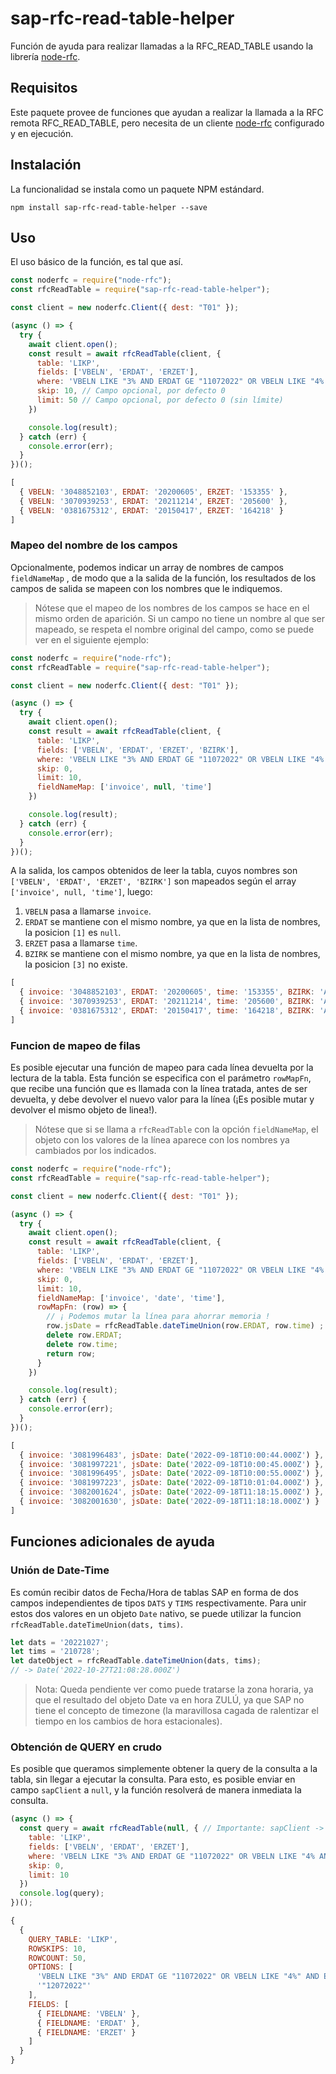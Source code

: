 # sap-rfc-read-table-helper
Función de ayuda para realizar llamadas a la RFC_READ_TABLE usando la librería [node-rfc](https://github.com/sap/node-rfc).

## Requisitos
Este paquete provee de funciones que ayudan a realizar la llamada a la RFC remota RFC_READ_TABLE, pero necesita de un cliente [node-rfc](https://github.com/sap/node-rfc) configurado y en ejecución.

## Instalación

La funcionalidad se instala como un paquete NPM estándard.

```
npm install sap-rfc-read-table-helper --save
```

## Uso

El uso básico de la función, es tal que así.

```javascript
const noderfc = require("node-rfc");
const rfcReadTable = require("sap-rfc-read-table-helper");

const client = new noderfc.Client({ dest: "T01" });

(async () => {
  try {
    await client.open();
    const result = await rfcReadTable(client, {
      table: 'LIKP',
      fields: ['VBELN', 'ERDAT', 'ERZET'],
      where: 'VBELN LIKE "3% AND ERDAT GE "11072022" OR VBELN LIKE "4% AND ERDAT GE "10032021"',
      skip: 10, // Campo opcional, por defecto 0
      limit: 50 // Campo opcional, por defecto 0 (sin límite)
    })

    console.log(result);
  } catch (err) {
    console.error(err);
  }
})();
```

```javascript
[
  { VBELN: '3048852103', ERDAT: '20200605', ERZET: '153355' },
  { VBELN: '3070939253', ERDAT: '20211214', ERZET: '205600' },
  { VBELN: '0381675312', ERDAT: '20150417', ERZET: '164218' }
]
```

### Mapeo del nombre de los campos
Opcionalmente, podemos indicar un array de nombres de campos `fieldNameMap` , de modo que a la salida de la función, los resultados de los campos de salida se mapeen con los nombres que le indiquemos.

> Nótese que el mapeo de los nombres de los campos se hace en el mismo orden de aparición. Si un campo no tiene un nombre al que ser mapeado, se respeta el nombre original del campo, como se puede ver en el siguiente ejemplo:


```javascript
const noderfc = require("node-rfc");
const rfcReadTable = require("sap-rfc-read-table-helper");

const client = new noderfc.Client({ dest: "T01" });

(async () => {
  try {
    await client.open();
    const result = await rfcReadTable(client, {
      table: 'LIKP',
      fields: ['VBELN', 'ERDAT', 'ERZET', 'BZIRK'],
      where: 'VBELN LIKE "3% AND ERDAT GE "11072022" OR VBELN LIKE "4% AND ERDAT GE "10032021"',
      skip: 0,
      limit: 10,
      fieldNameMap: ['invoice', null, 'time']
    })

    console.log(result);
  } catch (err) {
    console.error(err);
  }
})();
```

A la salida, los campos obtenidos de leer la tabla, cuyos nombres son `['VBELN', 'ERDAT', 'ERZET', 'BZIRK']` son mapeados según el array `['invoice', null, 'time']`, luego:

1. `VBELN` pasa a llamarse `invoice`.
2. `ERDAT` se mantiene con el mismo nombre, ya que en la lista de nombres, la posicion `[1]` es `null`.
3. `ERZET` pasa a llamarse `time`.
4. `BZIRK` se mantiene con el mismo nombre, ya que en la lista de nombres, la posicion `[3]` no existe.


```javascript
[
  { invoice: '3048852103', ERDAT: '20200605', time: '153355', BZIRK: 'A09' },
  { invoice: '3070939253', ERDAT: '20211214', time: '205600', BZIRK: 'A20' },
  { invoice: '0381675312', ERDAT: '20150417', time: '164218', BZIRK: 'A01' }
]
```


### Funcion de mapeo de filas

Es posible ejecutar una función de mapeo para cada línea devuelta por la lectura de la tabla. Esta función se especifica con el parámetro `rowMapFn`, que recibe una función que es llamada con la línea tratada, antes de ser devuelta, y debe devolver el nuevo valor para la línea (¡Es posible mutar y devolver el mismo objeto de linea!).

> Nótese que si se llama a `rfcReadTable` con la opción `fieldNameMap`, el objeto con los valores de la línea aparece con los nombres ya cambiados por los indicados.



```javascript
const noderfc = require("node-rfc");
const rfcReadTable = require("sap-rfc-read-table-helper");

const client = new noderfc.Client({ dest: "T01" });

(async () => {
  try {
    await client.open();
    const result = await rfcReadTable(client, {
      table: 'LIKP',
      fields: ['VBELN', 'ERDAT', 'ERZET'],
      where: 'VBELN LIKE "3% AND ERDAT GE "11072022" OR VBELN LIKE "4% AND ERDAT GE "10032021"',
      skip: 0,
      limit: 10,
      fieldNameMap: ['invoice', 'date', 'time'],
      rowMapFn: (row) => {
        // ¡ Podemos mutar la línea para ahorrar memoria !
        row.jsDate = rfcReadTable.dateTimeUnion(row.ERDAT, row.time) ;
        delete row.ERDAT;
        delete row.time;
        return row;
      }
    })

    console.log(result);
  } catch (err) {
    console.error(err);
  }
})();
```

```javascript
[
  { invoice: '3081996483', jsDate: Date('2022-09-18T10:00:44.000Z') },
  { invoice: '3081997221', jsDate: Date('2022-09-18T10:00:45.000Z') },
  { invoice: '3081996495', jsDate: Date('2022-09-18T10:00:55.000Z') },
  { invoice: '3081997223', jsDate: Date('2022-09-18T10:01:04.000Z') },
  { invoice: '3082001624', jsDate: Date('2022-09-18T11:18:15.000Z') },
  { invoice: '3082001630', jsDate: Date('2022-09-18T11:18:18.000Z') }
]
```

## Funciones adicionales de ayuda

### Unión de Date-Time
Es común recibir datos de Fecha/Hora de tablas SAP en forma de dos campos independientes de tipos `DATS` y `TIMS` respectivamente. Para unir estos dos valores en un objeto `Date` nativo, se puede utilizar la funcion `rfcReadTable.dateTimeUnion(dats, tims)`.

```javascript
let dats = '20221027'; 
let tims = '210728'; 
let dateObject = rfcReadTable.dateTimeUnion(dats, tims); 
// -> Date('2022-10-27T21:08:28.000Z')
```
> Nota: Queda pendiente ver como puede tratarse la zona horaria, ya que el resultado del objeto Date va en hora ZULÚ, ya que SAP no tiene el concepto de timezone (la maravillosa cagada de ralentizar el tiempo en los cambios de hora estacionales).

### Obtención de QUERY en crudo
Es posible que queramos simplemente obtener la query de la consulta a la tabla, sin llegar a ejecutar la consulta.
Para esto, es posible enviar en campo `sapClient` a `null`, y la función resolverá de manera inmediata la consulta.

```javascript
(async () => {
  const query = await rfcReadTable(null, { // Importante: sapClient -> null
    table: 'LIKP',
    fields: ['VBELN', 'ERDAT', 'ERZET'],
    where: 'VBELN LIKE "3% AND ERDAT GE "11072022" OR VBELN LIKE "4% AND ERDAT GE "10032021"',
    skip: 0,
    limit: 10
  })
  console.log(query);
})();
```

```javascript
{
  {
    QUERY_TABLE: 'LIKP',
    ROWSKIPS: 10,
    ROWCOUNT: 50,
    OPTIONS: [
      'VBELN LIKE "3%" AND ERDAT GE "11072022" OR VBELN LIKE "4%" AND ERDAT GE ',
      '"12072022"'
    ],
    FIELDS: [
      { FIELDNAME: 'VBELN' },
      { FIELDNAME: 'ERDAT' },
      { FIELDNAME: 'ERZET' }
    ]
  }
}
```
```